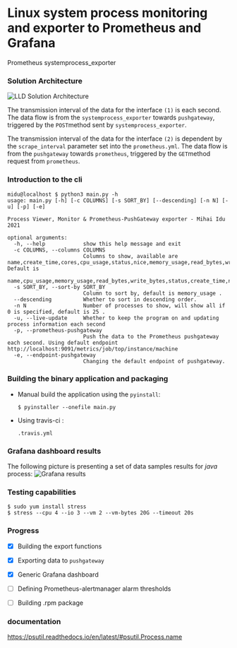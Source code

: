 # Linux system process monitoring and exporter to Prometheus and Grafana
Prometheus systemprocess_exporter 


### Solution Architecture

![LLD Solution Architecture](https://github.com/midu16/system_process_pushgateway/blob/master/documentation/Untitled%20Diagram.png)

The transmission interval of the data for the interface ```(1)``` is each second.
The data flow is from the ```systemprocess_exporter``` towards ```pushgateway```, triggered by the ```POST```method sent by ```systemprocess_exporter```.

The transmission interval of the data for the interface ```(2)``` is dependent by the ```scrape_interval``` parameter set into the ```prometheus.yml```. The data flow is from the ```pushgateway``` towards ```prometheus```, triggered by the ```GET```method request from ```prometheus```. 

### Introduction to the cli
```
midu@localhost $ python3 main.py -h       
usage: main.py [-h] [-c COLUMNS] [-s SORT_BY] [--descending] [-n N] [-u] [-p] [-e]

Process Viewer, Monitor & Prometheus-PushGateway exporter - Mihai Idu 2021

optional arguments:
  -h, --help            show this help message and exit
  -c COLUMNS, --columns COLUMNS
                        Columns to show, available are name,create_time,cores,cpu_usage,status,nice,memory_usage,read_bytes,write_bytes,n_threads,username. Default is
                        name,cpu_usage,memory_usage,read_bytes,write_bytes,status,create_time,nice,n_threads,cores.
  -s SORT_BY, --sort-by SORT_BY
                        Column to sort by, default is memory_usage .
  --descending          Whether to sort in descending order.
  -n N                  Number of processes to show, will show all if 0 is specified, default is 25 .
  -u, --live-update     Whether to keep the program on and updating process information each second
  -p, --prometheus-pushgateway
                        Push the data to the Prometheus pushgateway each second. Using default endpoint http://localhost:9091/metrics/job/top/instance/machine
  -e, --endpoint-pushgateway
                        Changing the default endpoint of pushgateway.
```

### Building the binary application and packaging 

- Manual build the application using the ````pyinstall````:
        
    ```
    $ pyinstaller --onefile main.py
    ```

- Using travis-ci :
    
    ```
  .travis.yml
  ```
  
### Grafana dashboard results
The following picture is presenting a set of data samples results for *java* process:
![Grafana results](https://github.com/midu16/systemprocess_exporter/blob/master/documentation/Screenshot_2021-03-10%20SystemProcess%20Usage%20-%20Grafana.png)


### Testing capabilities
```
$ sudo yum install stress
$ stress --cpu 4 --io 3 --vm 2 --vm-bytes 20G --timeout 20s
```
### Progress
* [x] Building the export functions
* [x] Exporting data to ```pushgateway```
* [x] Generic Grafana dashboard
* [ ] Defining Prometheus-alertmanager alarm thresholds
* [ ] Building .rpm package


### documentation
https://psutil.readthedocs.io/en/latest/#psutil.Process.name
